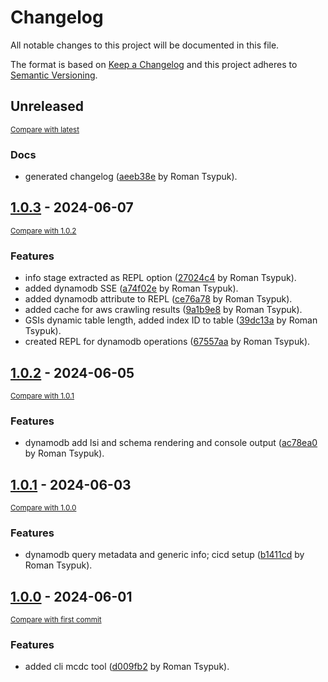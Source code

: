 # Changelog

All notable changes to this project will be documented in this file.

The format is based on [Keep a Changelog](http://keepachangelog.com/en/1.0.0/)
and this project adheres to [Semantic Versioning](http://semver.org/spec/v2.0.0.html).

<!-- insertion marker -->
## Unreleased

<small>[Compare with latest](https://github.com/tsypuk/multicloud-data-catalogue/compare/1.0.3...HEAD)</small>

### Docs

- generated changelog ([aeeb38e](https://github.com/tsypuk/multicloud-data-catalogue/commit/aeeb38efcaa2a27d3441cf1ca41f724c79c55aca) by Roman Tsypuk).

<!-- insertion marker -->
## [1.0.3](https://github.com/tsypuk/multicloud-data-catalogue/releases/tag/1.0.3) - 2024-06-07

<small>[Compare with 1.0.2](https://github.com/tsypuk/multicloud-data-catalogue/compare/1.0.2...1.0.3)</small>

### Features

- info stage extracted as REPL option ([27024c4](https://github.com/tsypuk/multicloud-data-catalogue/commit/27024c422da4f93c5f549dca1e852a70b3752d62) by Roman Tsypuk).
- added dynamodb SSE ([a74f02e](https://github.com/tsypuk/multicloud-data-catalogue/commit/a74f02e10e9029030fe452a4373594dc4933f2f2) by Roman Tsypuk).
- added dynamodb attribute to REPL ([ce76a78](https://github.com/tsypuk/multicloud-data-catalogue/commit/ce76a7825f8d91af3c6cbed68e0bf0bf392b0588) by Roman Tsypuk).
- added cache for aws crawling results ([9a1b9e8](https://github.com/tsypuk/multicloud-data-catalogue/commit/9a1b9e8d08912b8d1f6c3b8ff55ae2adc30e6dac) by Roman Tsypuk).
- GSIs dynamic table length, added index ID to table ([39dc13a](https://github.com/tsypuk/multicloud-data-catalogue/commit/39dc13a7af432a1dba102feae0a03ab86de73646) by Roman Tsypuk).
- created REPL for dynamodb operations ([67557aa](https://github.com/tsypuk/multicloud-data-catalogue/commit/67557aa2cb883e1f5e3d67d794cc928c71dacecd) by Roman Tsypuk).

## [1.0.2](https://github.com/tsypuk/multicloud-data-catalogue/releases/tag/1.0.2) - 2024-06-05

<small>[Compare with 1.0.1](https://github.com/tsypuk/multicloud-data-catalogue/compare/1.0.1...1.0.2)</small>

### Features

- dynamodb add lsi and schema rendering and console output ([ac78ea0](https://github.com/tsypuk/multicloud-data-catalogue/commit/ac78ea070dc66c876c1caabe0e53f7c1cf4dc0e1) by Roman Tsypuk).

## [1.0.1](https://github.com/tsypuk/multicloud-data-catalogue/releases/tag/1.0.1) - 2024-06-03

<small>[Compare with 1.0.0](https://github.com/tsypuk/multicloud-data-catalogue/compare/1.0.0...1.0.1)</small>

### Features

- dynamodb query metadata and generic info; cicd setup ([b1411cd](https://github.com/tsypuk/multicloud-data-catalogue/commit/b1411cde48504f5a0e06db9724aa2d13df970b8d) by Roman Tsypuk).

## [1.0.0](https://github.com/tsypuk/multicloud-data-catalogue/releases/tag/1.0.0) - 2024-06-01

<small>[Compare with first commit](https://github.com/tsypuk/multicloud-data-catalogue/compare/d009fb27f5f21653b0c2a2581d86ad8cecfdf4d8...1.0.0)</small>

### Features

- added cli mcdc tool ([d009fb2](https://github.com/tsypuk/multicloud-data-catalogue/commit/d009fb27f5f21653b0c2a2581d86ad8cecfdf4d8) by Roman Tsypuk).

